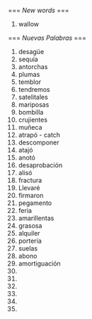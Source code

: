 === *New words* ===

1. wallow

=== *Nuevas Palabras* ===

1. desagüe
2. sequía
3. antorchas
4. plumas
5. temblor
6. tendremos
7. satelitales
8. mariposas
9. bombilla
10. crujientes
11. muñeca
12. atrapó - catch
13. descomponer
14. atajó
15. anotó
16. desaprobación
17. alisó
18. fractura
19. Llevaré
20. firmaron
21. pegamento
22. feria
23. amarillentas
24. grasosa
25. alquiler 
26. portería
27. suelas
28. abono
29. amortiguación
30. 
31. 
32. 
33. 
34. 
35. 
